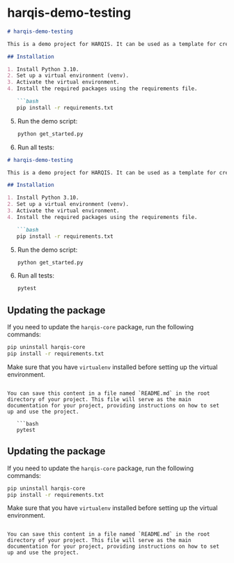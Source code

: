 # harqis-demo-testing
```markdown
# harqis-demo-testing

This is a demo project for HARQIS. It can be used as a template for creating new projects.

## Installation

1. Install Python 3.10.
2. Set up a virtual environment (venv).
3. Activate the virtual environment.
4. Install the required packages using the requirements file.

   ```bash
   pip install -r requirements.txt
   ```

5. Run the demo script:

   ```bash
   python get_started.py
   ```

6. Run all tests:
```markdown
# harqis-demo-testing

This is a demo project for HARQIS. It can be used as a template for creating new projects.

## Installation

1. Install Python 3.10.
2. Set up a virtual environment (venv).
3. Activate the virtual environment.
4. Install the required packages using the requirements file.

   ```bash
   pip install -r requirements.txt
   ```

5. Run the demo script:

   ```bash
   python get_started.py
   ```

6. Run all tests:

   ```bash
   pytest
   ```

## Updating the package

If you need to update the `harqis-core` package, run the following commands:

```bash
pip uninstall harqis-core
pip install -r requirements.txt
```

Make sure that you have `virtualenv` installed before setting up the virtual environment.
```

You can save this content in a file named `README.md` in the root directory of your project. This file will serve as the main documentation for your project, providing instructions on how to set up and use the project.

   ```bash
   pytest
   ```

## Updating the package

If you need to update the `harqis-core` package, run the following commands:

```bash
pip uninstall harqis-core
pip install -r requirements.txt
```

Make sure that you have `virtualenv` installed before setting up the virtual environment.
```

You can save this content in a file named `README.md` in the root directory of your project. This file will serve as the main documentation for your project, providing instructions on how to set up and use the project.